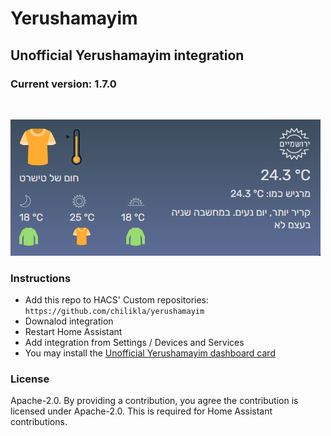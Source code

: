 # Yerushamayim
## Unofficial Yerushamayim integration

### Current version: 1.7.0
<br/>

![screenshot](https://raw.githubusercontent.com/chilikla/yerushamayim/main/screenshot.png)

### Instructions
- Add this repo to HACS' Custom repositories: `https://github.com/chilikla/yerushamayim`
- Downalod integration
- Restart Home Assistant
- Add integration from Settings / Devices and Services
- You may install the [Unofficial Yerushamayim dashboard card](https://github.com/chilikla/yerushamayim-card)

### License
Apache-2.0. By providing a contribution, you agree the contribution is licensed under Apache-2.0. This is required for Home Assistant contributions.
